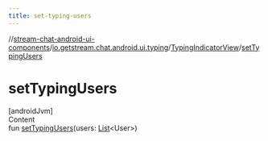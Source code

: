 ```yaml
---
title: set-typing-users
---
```

//[stream-chat-android-ui-components](../../../index.md)/[io.getstream.chat.android.ui.typing](../index.md)/[TypingIndicatorView](index.md)/[setTypingUsers](setTypingUsers.md)



# setTypingUsers  
[androidJvm]  
Content  
fun [setTypingUsers](setTypingUsers.md)(users: [List](https://kotlinlang.org/api/latest/jvm/stdlib/kotlin.collections/-list/index.html)&lt;User&gt;)  



